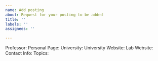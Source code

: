 ```yaml
---
name: Add posting
about: Request for your posting to be added
title: ''
labels: ''
assignees: ''

---
```


Professor:
Personal Page:
University:
University Website:
Lab Website:
Contact Info:
Topics:
